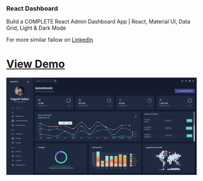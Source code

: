 ### React Dashboard

Build a COMPLETE React Admin Dashboard App | React, Material UI, Data Grid, Light & Dark Mode

For more similar fallow on [LinkedIn](https://www.linkedin.com/in/yogeshyadavas/)

# [View Demo](https://react-dashboard-yogesh.netlify.app/)
![react-dashboard](https://github.com/yogeshyadavas/assets/blob/main/project%20image/react-dashboard.png?raw=true)